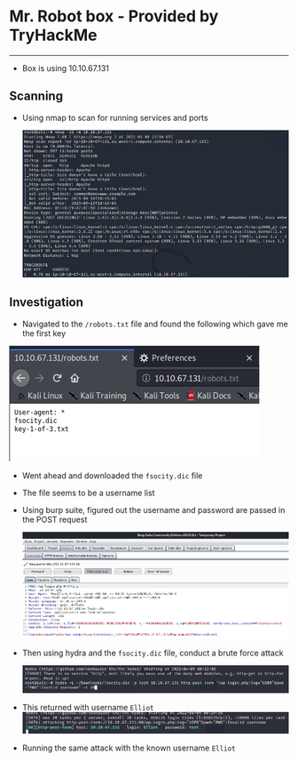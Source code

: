 # Mr. Robot box - Provided by TryHackMe
---
- Box is using 10.10.67.131

## Scanning 
- Using nmap to scan for running services and ports 


    ![Nmap Results](screenshots/2022-04-08-16-57-51.png)

## Investigation 
  - Navigated to the `/robots.txt` file and found the following which gave me the first key

![robots.txt](screenshots/2022-04-08-17-18-00.png)

  - Went ahead and downloaded the `fsocity.dic` file
  - The file seems to be a username list 

  - Using burp suite, figured out the username and password are passed in the POST request 

    ![Burp Suite](screenshots/2022-04-08-17-28-26.png)

  - Then using hydra and the `fsocity.dic` file, conduct a brute force attack 

    ![Hydra attack](screenshots/2022-04-08-17-29-46.png)

  - This returned with username `Elliot`
    ![Username Discovered](screenshots/2022-04-08-17-30-30.png)

  - Running the same attack with the known username `Elliot` 